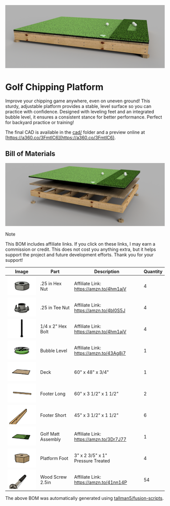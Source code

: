 ![](images/golf-chipping-platform-render.png)

# Golf Chipping Platform
Improve your chipping game anywhere, even on uneven ground!
This sturdy, adjustable platform provides a stable, level surface so you can practice with confidence.
Designed with leveling feet and an integrated bubble level, it ensures a consistent stance for better performance.
Perfect for backyard practice or training!

The final CAD is available in the [cad/](cad/) folder and a preview online at [https://a360.co/3FmtlC6](https://a360.co/3FmtlC6). 

## Bill of Materials

![](images/golf-chipping-platform-exploded.png)

> [!NOTE]
> This BOM includes affiliate links. If you click on these links, I may earn a commission or credit. This does not cost you anything extra, but it helps support the project and future development efforts. Thank you for your support!

|Image|Part|Description|Quantity|
|-|-|-|-|
|![](images/.25-in-hex-nut.png)|.25 in Hex Nut|Affiliate Link: https://amzn.to/4hm1ajV|4|
|![](images/.25-in-tee-nut.png)|.25 in Tee Nut|Affiliate Link: https://amzn.to/4bI0S5J|4|
|![](images/1-4-x-2-hex-bolt.png)|1/4 x 2" Hex Bolt|Affiliate Link: https://amzn.to/4hm1ajV|4|
|![](images/bubble-level.png)|Bubble Level|Affiliate Link: https://amzn.to/43Ag8j7|1|
|![](images/deck.png)|Deck|60" x 48" x 3/4"|1|
|![](images/footer-long.png)|Footer Long|60" x 3 1/2" x 1 1/2"|2|
|![](images/footer-short.png)|Footer Short|45" x 3 1/2" x 1 1/2"|6|
|![](images/golf-matt-assembly.png)|Golf Matt Assembly|Affiliate Link: https://amzn.to/3Dr7J77|1|
|![](images/platform-foot.png)|Platform Foot|3" x 2 3/5" x 1"<br>Pressure Treated|4|
|![](images/wood-screw-2.5in.png)|Wood Screw 2.5in|Affiliate Link: https://amzn.to/41nn14P|54|

The above BOM was automatically generated using [tallman5/fusion-scripts](https://github.com/tallman5/fusion-scripts).
